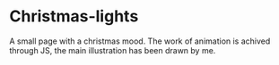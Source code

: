 # Christmas-lights
A small page with a christmas mood. The work of animation is achived through JS, the main illustration has been drawn by me.
